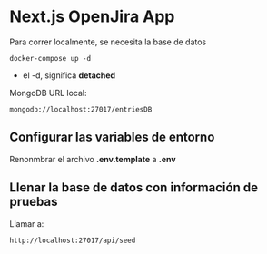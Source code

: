# Next.js OpenJira App

Para correr localmente, se necesita la base de datos

```
docker-compose up -d
```

- el -d, significa **detached**

MongoDB URL local:

```
mongodb://localhost:27017/entriesDB
```

## Configurar las variables de entorno

Renonmbrar el archivo **.env.template** a **.env**

## Llenar la base de datos con información de pruebas

Llamar a:
```
http://localhost:27017/api/seed
```

